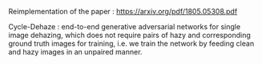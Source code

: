 Reimplementation of the paper : https://arxiv.org/pdf/1805.05308.pdf

Cycle-Dehaze : end-to-end generative adversarial networks for single image dehazing, which does not require pairs of hazy and corresponding ground truth images for training, i.e. we train the network by feeding clean and hazy images in an unpaired manner.
